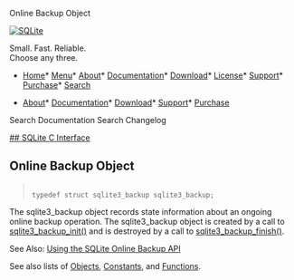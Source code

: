 




Online Backup Object




[![SQLite](../images/sqlite370_banner.gif)](../index.html)


Small. Fast. Reliable.  
Choose any three.


* [Home](../index.html)* [Menu](javascript:void(0))* [About](../about.html)* [Documentation](../docs.html)* [Download](../download.html)* [License](../copyright.html)* [Support](../support.html)* [Purchase](../prosupport.html)* [Search](javascript:void(0))




* [About](../about.html)* [Documentation](../docs.html)* [Download](../download.html)* [Support](../support.html)* [Purchase](../prosupport.html)






Search Documentation
Search Changelog









[## SQLite C Interface](../c3ref/intro.html)
## Online Backup Object




> ```
> 
> typedef struct sqlite3_backup sqlite3_backup;
> 
> ```



The sqlite3\_backup object records state information about an ongoing
online backup operation. The sqlite3\_backup object is created by
a call to [sqlite3\_backup\_init()](../c3ref/backup_finish.html#sqlite3backupinit) and is destroyed by a call to
[sqlite3\_backup\_finish()](../c3ref/backup_finish.html#sqlite3backupfinish).


See Also: [Using the SQLite Online Backup API](../backup.html)


See also lists of
 [Objects](../c3ref/objlist.html),
 [Constants](../c3ref/constlist.html), and
 [Functions](../c3ref/funclist.html).


